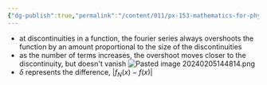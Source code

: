 ```yaml
---
{"dg-publish":true,"permalink":"/content/011/px-153-mathematics-for-physicists/term-2/px-153-j-fourier-series/px-153-j9-overshoot-and-gibbs-phenomenon/","noteIcon":"1","created":"2025-08-27T13:14:05.116+01:00","updated":"2024-11-26T19:39:47.000+00:00"}
---
```


- at discontinuities in a function, the fourier series always overshoots the function by an amount proportional to the size of the discontinuities
- as the number of terms increases, the overshoot moves closer to the discontinuity, but doesn't vanish
![Pasted image 20240205144814.png](/img/user/pics/Pasted%20image%2020240205144814.png)
- $\delta$ represents the difference, $|f_{N}(x)-f(x)|$
